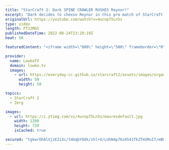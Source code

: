 ```yaml
---
title: "StarCraft 2: Dark SPINE CRAWLER RUSHES Reynor!"
excerpt: "Dark decides to cheese Reynor in this pro match of StarCraft 2. Rather than letting the Italian Protoss player sit back and macro, he continuously attacks. In this SC2 game he starts off with an aggressive Spine Crawler Nydus Network rush.  Support my work on Patreon: https://www.patreon.com/lowkotv"
originalUrl: https://youtube.com/watch?v=4ucnp75Ln5s
type: video
length: PT22M6S
publishedDateTime: 2022-08-24T13:20:19Z
heat: 50

featuredContent: "<iframe width=\"800\" height=\"500\" frameborder=\"0\" src=\"https://www.youtube.com/embed/4ucnp75Ln5s\" allow=\"accelerometer; autoplay; encrypted-media; gyroscope; picture-in-picture\" allowfullscreen></iframe>"

provider:
  name: LowkoTV
  domain: lowko.tv
  images:
    - url: https://everyday-cc.github.io/starcraft2/assets/images/organizations/lowko.tv-50x50.jpg
      width: 50
      height: 50

topics:
  - StarCraft 2
  - Zerg

images:
  - url: https://i.ytimg.com/vi/4ucnp75Ln5s/maxresdefault.jpg
    width: 1280
    height: 720
    isCached: true

secured: "tgkwrOhAlXjzEZiXc/lHUqbY6Ok/zhl+X/LUhN4p76z6541TkZTmSMuIT/mBGAm9/7KE2xzlqJO/bVeuYvT2kjL3665QTdCrdWIrViVYPYJlHZiRxlpFUkOZcBc1X0icbnUiJ7srvrXygPWfVUvjugapyvDDzDEei32FjQNq58KKCWI+9jr2WkjX6ZzazF0VywRLiIkOU+LwR0AuYcd63+VZZ3q+ZPMAVAUtu/ERR4mfwiZnswzYbzG0UzkvHuQONpsfLIh6cfh7On7Yc5BWmCTIlyV/HNy93tMBerq8KJxlYwk+y4FO382cDAccyXAWEtU7borUjQBuGxUuNnRNQd7B+orosPqJFE/Clo8XQgRo87VYCfs/s3pwYxU7gusLJDzV80kBgGbXfi4+DDVOMpKTX6wqGTWQlbeJPABBcxc5eSUGuhtpa54yL2axx8Mw;qlGyF0FVA0DGLVkCDkGRkQ=="
---
```


